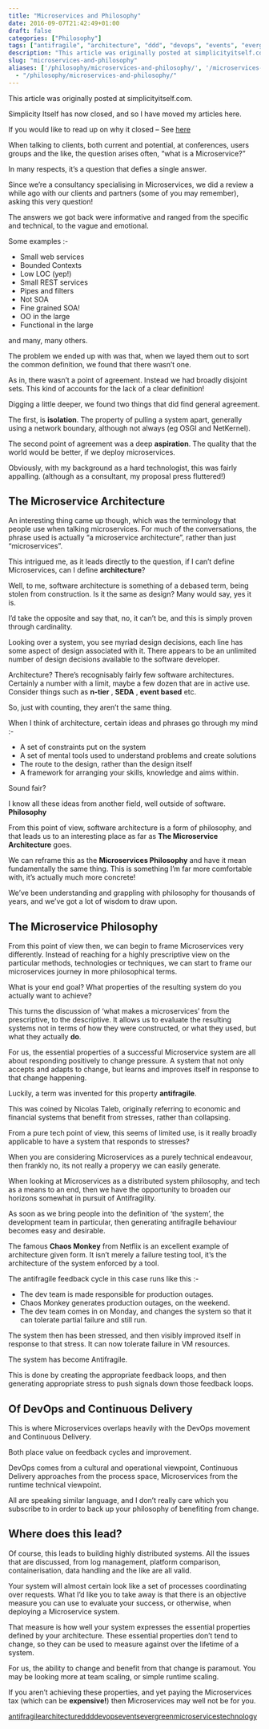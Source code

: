 ```yaml
---
title: "Microservices and Philosophy"
date: 2016-09-07T21:42:49+01:00
draft: false
categories: ["Philosophy"]
tags: ["antifragile", "architecture", "ddd", "devops", "events", "evergreen", "microservices", "technology"]
description: "This article was originally posted at simplicityitself.com."
slug: "microservices-and-philosophy"
aliases: ['/philosophy/microservices-and-philosophy/', '/microservices-and-philosophy/']
  - "/philosophy/microservices-and-philosophy/"
---
```


This article was originally posted at simplicityitself.com.

Simplicity Itself has now closed, and so I have moved my articles here.

If you would like to read up on why it closed – See [here](/2017/02/simplicity-itself-shutdown/)

When talking to clients, both current and potential, at conferences, users groups and the like, the question arises often, “what is a Microservice?”

In many respects, it’s a question that defies a single answer.

Since we’re a consultancy specialising in Microservices, we did a review a while ago with our clients and partners (some of you may remember), asking this very question!

The answers we got back were informative and ranged from the specific and technical, to the vague and emotional.

Some examples :-

  * Small web services
  * Bounded Contexts
  * Low LOC (yep!)
  * Small REST services
  * Pipes and filters
  * Not SOA
  * Fine grained SOA!
  * OO in the large
  * Functional in the large

and many, many others.

The problem we ended up with was that, when we layed them out to sort the common definition, we found that there wasn’t one.

As in, there wasn’t a point of agreement. Instead we had broadly disjoint sets. This kind of accounts for the lack of a clear definition!

Digging a little deeper, we found two things that did find general agreement.

The first, is **isolation**. The property of pulling a system apart, generally using a network boundary, although not always (eg OSGI and NetKernel).

The second point of agreement was a deep **aspiration**. The quality that the world would be better, if we deploy microservices.

Obviously, with my background as a hard technologist, this was fairly appalling. (although as a consultant, my proposal press fluttered!)

## The Microservice Architecture

An interesting thing came up though, which was the terminology that people use when talking microservices. For much of the conversations, the phrase used is actually “a microservice architecture”, rather than just “microservices”.

This intrigued me, as it leads directly to the question, if I can’t define Microservices, can I define **architecture**?

Well, to me, software architecture is something of a debased term, being stolen from construction. Is it the same as design? Many would say, yes it is.

I’d take the opposite and say that, no, it can’t be, and this is simply proven through cardinality.

Looking over a system, you see myriad design decisions, each line has some aspect of design associated with it. There appears to be an unlimited number of design decisions available to the software developer.

Architecture? There’s recognisably fairly few software architectures. Certainly a number with a limit, maybe a few dozen that are in active use. Consider things such as **n-tier** , **SEDA** , **event based** etc.

So, just with counting, they aren’t the same thing.

When I think of architecture, certain ideas and phrases go through my mind :-

  * A set of constraints put on the system
  * A set of mental tools used to understand problems and create solutions
  * The route to the design, rather than the design itself
  * A framework for arranging your skills, knowledge and aims within.

Sound fair?

I know all these ideas from another field, well outside of software. **Philosophy**

From this point of view, software architecture is a form of philosophy, and that leads us to an interesting place as far as **The Microservice Architecture** goes.

We can reframe this as the **Microservices Philosophy** and have it mean fundamentally the same thing. This is something I’m far more comfortable with, it’s actually much more concrete!

We’ve been understanding and grappling with philosophy for thousands of years, and we’ve got a lot of wisdom to draw upon.

## The Microservice Philosophy

From this point of view then, we can begin to frame Microservices very differently. Instead of reaching for a highly prescriptive view on the particular methods, technologies or techniques, we can start to frame our microservices journey in more philosophical terms.

What is your end goal? What properties of the resulting system do you actually want to achieve?

This turns the discussion of ‘what makes a microservices’ from the prescriptive, to the descriptive. It allows us to evaluate the resulting systems not in terms of how they were constructed, or what they used, but what they actually **do**.

For us, the essential properties of a successful Microservice system are all about responding positively to change pressure. A system that not only accepts and adapts to change, but learns and improves itself in response to that change happening.

Luckily, a term was invented for this property **antifragile**.

This was coined by Nicolas Taleb, originally referring to economic and financial systems that benefit from stresses, rather than collapsing.

From a pure tech point of view, this seems of limited use, is it really broadly applicable to have a system that responds to stresses?

When you are considering Microservices as a purely technical endeavour, then frankly no, its not really a properyy we can easily generate.

When looking at Microservices as a distributed system philosophy, and tech as a means to an end, then we have the opportunity to broaden our horizons somewhat in pursuit of Antifragility.

As soon as we bring people into the definition of ‘the system’, the development team in particular, then generating antifragile behaviour becomes easy and desirable.

The famous **Chaos Monkey** from Netflix is an excellent example of architecture given form. It isn’t merely a failure testing tool, it’s the architecture of the system enforced by a tool.

The antifragile feedback cycle in this case runs like this :-

  * The dev team is made responsible for production outages.
  * Chaos Monkey generates production outages, on the weekend.
  * The dev team comes in on Monday, and changes the system so that it can tolerate partial failure and still run.

The system then has been stressed, and then visibly improved itself in response to that stress. It can now tolerate failure in VM resources.

The system has become Antifragile.

This is done by creating the appropriate feedback loops, and then generating appropriate stress to push signals down those feedback loops.

## Of DevOps and Continuous Delivery

This is where Microservices overlaps heavily with the DevOps movement and Continuous Delivery.

Both place value on feedback cycles and improvement.

DevOps comes from a cultural and operational viewpoint, Continuous Delivery approaches from the process space, Microservices from the runtime technical viewpoint.

All are speaking similar language, and I don’t really care which you subscribe to in order to back up your philosophy of benefiting from change.

## Where does this lead?

Of course, this leads to building highly distributed systems. All the issues that are discussed, from log management, platform comparison, containerisation, data handling and the like are all valid.

Your system will almost certain look like a set of processes coordinating over requests. What I’d like you to take away is that there is an objective measure you can use to evaluate your success, or otherwise, when deploying a Microservice system.

That measure is how well your system expresses the essential properties defined by your architecture. These essential properties don’t tend to change, so they can be used to measure against over the lifetime of a system.

For us, the ability to change and benefit from that change is paramout. You may be looking more at team scaling, or simple runtime scaling.

If you aren’t achieving these properties, and yet paying the Microservices tax (which can be **expensive!**) then Microservices may well not be for you.

[antifragile](https://daviddawson.me/tag/antifragile/)[architecture](https://daviddawson.me/tag/architecture/)[ddd](https://daviddawson.me/tag/ddd/)[devops](https://daviddawson.me/tag/devops/)[events](https://daviddawson.me/tag/events/)[evergreen](https://daviddawson.me/tag/evergreen/)[microservices](https://daviddawson.me/tag/microservices/)[technology](https://daviddawson.me/tag/technology/)

